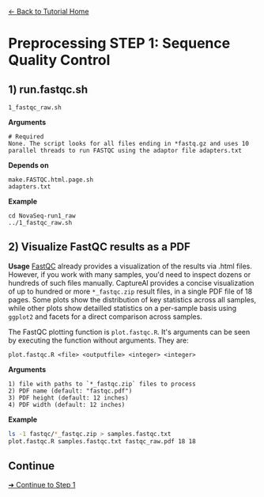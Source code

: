 [← Back to Tutorial Home](../)

# Preprocessing STEP 1: Sequence Quality Control

## 1) run.fastqc.sh

```
1_fastqc_raw.sh
```

**Arguments**
```
# Required
None. The script looks for all files ending in *fastq.gz and uses 10 parallel threads to run FASTQC using the adaptor file adapters.txt
```

**Depends on**
```
make.FASTQC.html.page.sh
adapters.txt
```


**Example**
```
cd NovaSeq-run1_raw
../1_fastqc_raw.sh
```

## 2) Visualize FastQC results as a PDF

**Usage**
[FastQC](https://www.bioinformatics.babraham.ac.uk/projects/fastqc/) already provides a visualization of the results via .html files. However, if you work with many samples, you'd need to inspect dozens or hundreds of such files manually. CaptureAl provides a concise visualization of up to hundred or more `*_fastqc.zip` result files, in a single PDF file of 18 pages. Some plots show the distribution of key statistics across all samples, while other plots show detailled statistics on a per-sample basis using `ggplot2` and facets for a direct comparison across samples.

The FastQC plotting function is `plot.fastqc.R`. It's arguments can be seen by executing the function without arguments. They are:

```
plot.fastqc.R <file> <outputfile> <integer> <integer>
```

**Arguments**
```
1) file with paths to `*_fastqc.zip` files to process
2) PDF name (default: "fastqc.pdf")
3) PDF height (default: 12 inches)
4) PDF width (default: 12 inches)
```

**Example**
```bash
ls -1 fastqc/*_fastqc.zip > samples.fastqc.txt
plot.fastqc.R samples.fastqc.txt fastqc_raw.pdf 18 18
```

## Continue
[➜ Continue to Step 1](Step1_Read_Mapping.md)

